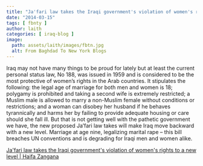 ```yaml
---
title: "Ja'fari law takes the Iraqi government's violation of women's rights to a new level | Haifa Zangana"
date: "2014-03-15"
tags: [ fbnty ]
author: laith
categories: [ iraq-blog ]
image:
  path: assets/laith/images/fbtn.jpg
  alt: From Baghdad To New York Blogs
---
```


Iraq may not have many things to be proud for lately but at least the current personal status law, No 188, was issued in 1959 and is considered to be the most protective of women’s rights in the Arab countries. It stipulates the following: the legal age of marriage for both men and women is 18; polygamy is prohibited and taking a second wife is extremely restricted; a Muslim male is allowed to marry a non-Muslim female without conditions or restrictions; and a woman can disobey her husband if he behaves tyrannically and harms her by failing to provide adequate housing or care should she fall ill. But that is not getting well with the pathetic government we have, the new proposed Ja’fari law takes will make Iraq move backward with a new level. Marriage at age nine, legalizing marital rape – this bill breaches UN conventions and is degrading for Iraqi men and women alike.  

  
[Ja'fari law takes the Iraqi government's violation of women's rights to a new level | Haifa Zangana](https://www.theguardian.com/commentisfree/2014/mar/14/jafari-law-iraqi-violation-women-rights-marital-rape)
